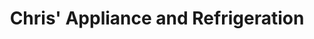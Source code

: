 ---
title: "Chris' Appliance and Refrigeration"
url: /moscow/chris-appliance-and-refrigeration/
shop: appliance
---